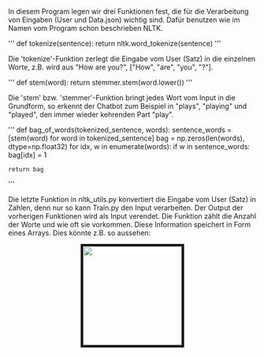 In diesem Program legen wir drei Funktionen fest, die für die Verarbeitung von Eingaben (User und Data.json) wichtig sind. Dafür benutzen wie im Namen vom Program schon beschrieben NLTK.

'''
def tokenize(sentence):
    return nltk.word_tokenize(sentence)
'''

Die 'tokenize'-Funktion zerlegt die Eingabe vom User (Satz) in die einzelnen Worte, z.B. wird aus "How are you?", ["How", "are", "you", "?"].

'''
def stem(word):
    return stemmer.stem(word.lower())
'''

Die 'stem' bzw. 'stemmer'-Funktion bringt jedes Wort vom Input in die Grundform, so erkennt der Chatbot zum Beispiel in "plays", "playing" und "played", den immer wieder kehrenden Part "play".

'''
def bag_of_words(tokenized_sentence, words):
    sentence_words = [stem(word) for word in tokenized_sentence]
    bag = np.zeros(len(words), dtype=np.float32)
    for idx, w in enumerate(words):
        if w in sentence_words: 
            bag[idx] = 1

    return bag
'''

Die letzte Funktion in nltk_utils.py konvertiert die Eingabe vom User (Satz) in Zahlen, denn nur so kann Train.py den Input verarbeiten. Der Output der vorherigen Funktionen wird als Input verendet. Die Funktion zählt die Anzahl der Worte und wie oft sie vorkommen. Diese Information speichert in Form eines Arrays. Dies könnte z.B. so aussehen:

<div align=center>
    <img src=https://miro.medium.com/max/1400/1*3IACMnNpwVlCl8kSTJocPA.webp, height="200", border="5"></img>
</div>
